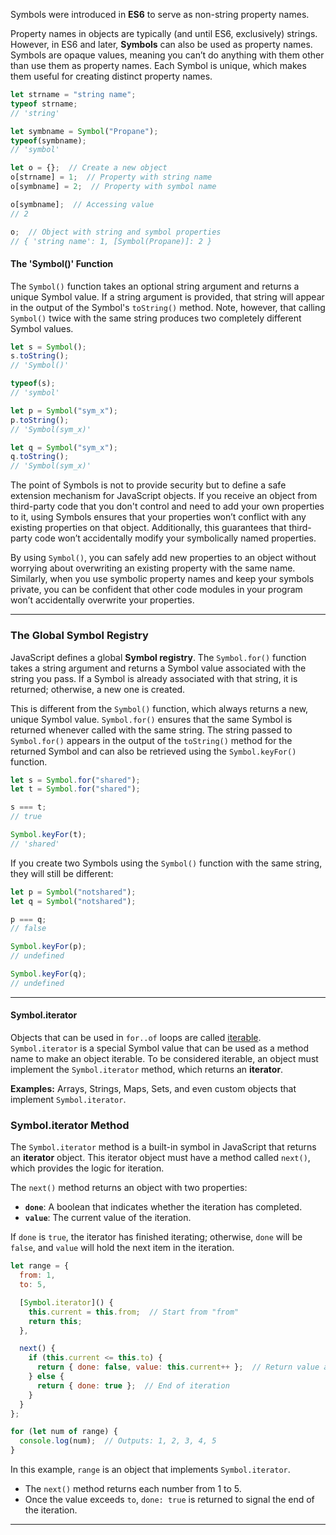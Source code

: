 
Symbols were introduced in **ES6** to serve as non-string property names.

Property names in objects are typically (and until ES6, exclusively) strings. However, in ES6 and later, **Symbols** can also be used as property names. Symbols are opaque values, meaning you can’t do anything with them other than use them as property names. Each Symbol is unique, which makes them useful for creating distinct property names.

```javascript
let strname = "string name";
typeof strname; 
// 'string'

let symbname = Symbol("Propane");
typeof(symbname); 
// 'symbol'

let o = {};  // Create a new object
o[strname] = 1;  // Property with string name
o[symbname] = 2;  // Property with symbol name

o[symbname];  // Accessing value
// 2

o;  // Object with string and symbol properties
// { 'string name': 1, [Symbol(Propane)]: 2 }
```

#### The 'Symbol()' Function

The `Symbol()` function takes an optional string argument and returns a unique Symbol value. If a string argument is provided, that string will appear in the output of the Symbol's `toString()` method. Note, however, that calling `Symbol()` twice with the same string produces two completely different Symbol values.

```javascript
let s = Symbol();
s.toString(); 
// 'Symbol()'

typeof(s); 
// 'symbol'

let p = Symbol("sym_x");
p.toString();
// 'Symbol(sym_x)'

let q = Symbol("sym_x");
q.toString();
// 'Symbol(sym_x)'
```

The point of Symbols is not to provide security but to define a safe extension mechanism for JavaScript objects. If you receive an object from third-party code that you don't control and need to add your own properties to it, using Symbols ensures that your properties won’t conflict with any existing properties on that object. Additionally, this guarantees that third-party code won’t accidentally modify your symbolically named properties.

By using `Symbol()`, you can safely add new properties to an object without worrying about overwriting an existing property with the same name. Similarly, when you use symbolic property names and keep your symbols private, you can be confident that other code modules in your program won’t accidentally overwrite your properties.

---

### The Global Symbol Registry

JavaScript defines a global **Symbol registry**. The `Symbol.for()` function takes a string argument and returns a Symbol value associated with the string you pass. If a Symbol is already associated with that string, it is returned; otherwise, a new one is created.

This is different from the `Symbol()` function, which always returns a new, unique Symbol value. `Symbol.for()` ensures that the same Symbol is returned whenever called with the same string. The string passed to `Symbol.for()` appears in the output of the `toString()` method for the returned Symbol and can also be retrieved using the `Symbol.keyFor()` function.

```javascript
let s = Symbol.for("shared");
let t = Symbol.for("shared");

s === t;
// true

Symbol.keyFor(t);
// 'shared'
```

If you create two Symbols using the `Symbol()` function with the same string, they will still be different:

```javascript
let p = Symbol("notshared");
let q = Symbol("notshared");

p === q;
// false

Symbol.keyFor(p);
// undefined

Symbol.keyFor(q);
// undefined
```

---


#### Symbol.iterator


Objects that can be used in `for..of` loops are called [iterable](https://javascript.info/iterable).
`Symbol.iterator` is a special Symbol value that can be used as a method name to make an object iterable. To be considered iterable, an object must implement the `Symbol.iterator` method, which returns an **iterator**.

**Examples:** Arrays, Strings, Maps, Sets, and even custom objects that implement `Symbol.iterator`.

### Symbol.iterator Method

The `Symbol.iterator` method is a built-in symbol in JavaScript that returns an **iterator** object. This iterator object must have a method called `next()`, which provides the logic for iteration.

The `next()` method returns an object with two properties:

- **`done`**: A boolean that indicates whether the iteration has completed.
- **`value`**: The current value of the iteration.

If `done` is `true`, the iterator has finished iterating; otherwise, `done` will be `false`, and `value` will hold the next item in the iteration.

```js
let range = {
  from: 1,
  to: 5,

  [Symbol.iterator]() {
    this.current = this.from;  // Start from "from"
    return this;
  },

  next() {
    if (this.current <= this.to) {
      return { done: false, value: this.current++ };  // Return value and increment
    } else {
      return { done: true };  // End of iteration
    }
  }
};

for (let num of range) {
  console.log(num);  // Outputs: 1, 2, 3, 4, 5
}
```

In this example, `range` is an object that implements `Symbol.iterator`.

- The `next()` method returns each number from 1 to 5.
- Once the value exceeds `to`, `done: true` is returned to signal the end of the iteration.

---
